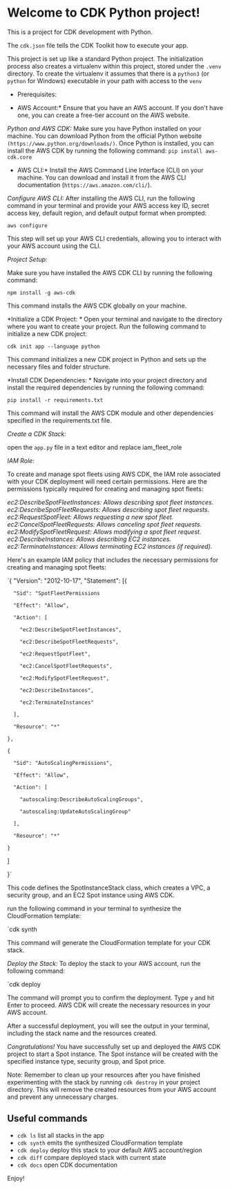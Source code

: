 
# Welcome to CDK Python project!

This is a project for CDK development with Python.

The `cdk.json` file tells the CDK Toolkit how to execute your app.

This project is set up like a standard Python project.  The initialization
process also creates a virtualenv within this project, stored under the `.venv`
directory.  To create the virtualenv it assumes that there is a `python3`
(or `python` for Windows) executable in your path with access to the `venv`


* Prerequisites:

* AWS Account:*
Ensure that you have an AWS account. If you don't have one, you can create a free-tier account on the AWS website.

*Python and AWS CDK:*
Make sure you have Python installed on your machine. You can download Python from the official Python website `(https://www.python.org/downloads/)`. Once Python is installed, 
you can install the AWS CDK by running the following command:
`pip install aws-cdk.core`

* AWS CLI:*
Install the AWS Command Line Interface (CLI) on your machine. You can download and install it from the AWS CLI documentation (`https://aws.amazon.com/cli/`).

*Configure AWS CLI:*
After installing the AWS CLI, run the following command in your terminal and provide your AWS access key ID, secret access key, default region, and default output format when prompted:

`aws configure`

This step will set up your AWS CLI credentials, allowing you to interact with your AWS account using the CLI.

*Project Setup:*

Make sure you have installed the AWS CDK CLI by running the following command:

`npm install -g aws-cdk`

This command installs the AWS CDK globally on your machine.

*Initialize a CDK Project: *
Open your terminal and navigate to the directory where you want to create your project. Run the following command to initialize a new CDK project:

`cdk init app --language python`

This command initializes a new CDK project in Python and sets up the necessary files and folder structure.

*Install CDK Dependencies: *
Navigate into your project directory and install the required dependencies by running the following command:

`pip install -r requirements.txt`

This command will install the AWS CDK module and other dependencies specified in the requirements.txt file.

*Create a CDK Stack:*

 open the `app.py` file in a text editor and replace iam_fleet_role
 
*IAM Role:*
 
 To create and manage spot fleets using AWS CDK, the IAM role associated with your CDK deployment will need certain permissions. Here are the permissions typically required for creating and managing spot fleets:

*ec2:DescribeSpotFleetInstances: Allows describing spot fleet instances.*
*ec2:DescribeSpotFleetRequests: Allows describing spot fleet requests.*
*ec2:RequestSpotFleet: Allows requesting a new spot fleet.*
*ec2:CancelSpotFleetRequests: Allows canceling spot fleet requests.*
*ec2:ModifySpotFleetRequest: Allows modifying a spot fleet request.*
*ec2:DescribeInstances: Allows describing EC2 instances.*
*ec2:TerminateInstances: Allows terminating EC2 instances (if required).*

Here's an example IAM policy that includes the necessary permissions for creating and managing spot fleets:
 
 `{
  "Version": "2012-10-17",
  "Statement": [{
	
      "Sid": "SpotFleetPermissions
	  
      "Effect": "Allow",
	  
      "Action": [
	  
        "ec2:DescribeSpotFleetInstances",
		
        "ec2:DescribeSpotFleetRequests",
		
        "ec2:RequestSpotFleet",
		
        "ec2:CancelSpotFleetRequests",
		
        "ec2:ModifySpotFleetRequest",
		
        "ec2:DescribeInstances",
		
        "ec2:TerminateInstances"
		
      ],
	  
      "Resource": "*"
	  
    },
	
    {
	
      "Sid": "AutoScalingPermissions",
	  
      "Effect": "Allow",
	  
      "Action": [
	  
        "autoscaling:DescribeAutoScalingGroups",
		
        "autoscaling:UpdateAutoScalingGroup"
		
      ],
	  
      "Resource": "*"
	  
    }
	
  ]
  
}`
 

This code defines the SpotInstanceStack class, which creates a VPC, a security group, and an EC2 Spot instance using AWS CDK.

run the following command in your terminal to synthesize the CloudFormation template:

`cdk synth

This command will generate the CloudFormation template for your CDK stack.

*Deploy the Stack:* To deploy the stack to your AWS account, run the following command:

`cdk deploy

The command will prompt you to confirm the deployment. Type `y` and hit Enter to proceed. AWS CDK will create the necessary resources in your AWS account.

After a successful deployment, you will see the output in your terminal, including the stack name and the resources created.

*Congratulations!* You have successfully set up and deployed the AWS CDK project to start a Spot instance. The Spot instance will be created with the specified instance type, security group, and Spot price.


Note: Remember to clean up your resources after you have finished experimenting with the stack by running `cdk destroy` in your project directory. This will remove the created resources from your AWS account and prevent any unnecessary charges.

## Useful commands

 * `cdk ls`          list all stacks in the app
 * `cdk synth`       emits the synthesized CloudFormation template
 * `cdk deploy`      deploy this stack to your default AWS account/region
 * `cdk diff`        compare deployed stack with current state
 * `cdk docs`        open CDK documentation

Enjoy!
